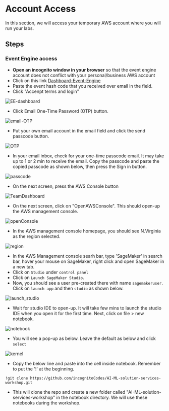 # Account Access
In this section, we will access your temporary AWS account where you will run your labs.

## Steps
### Event Engine access

- **Open an incognito window in your browser** so that the event engine account does not conflict with your personal/business AWS account
- Click on this link [Dashboard-Event-Engine](https://dashboard.eventengine.run/login)
- Paste the event hash code that you received over email in the field.
- Click "Accenpt terms and login"

![EE-dashboard](./images/EE-dashboard.png)

- Click Email One-Time Password (OTP) button.

![email-OTP](./images/email-OTP.png)

- Put your own email account in the email field and click the send passcode button.

![OTP](./images/OTP.png)

- In your email inbox, check for your one-time passcode email. It may take up to 1 or 2 min to receive the email. Copy the passcode and paste the copied passcode as shown below, then press the Sign in button.

![passcode](./images/passcode.png)

- On the next screen, press the AWS Console button 

![TeamDashboard](./images/TeamDashboard.png)

- On the next screen, click on "OpenAWSConsole". This should open-up the AWS management console.

![openConsole](./images/openConsole.png)

- In the AWS management console homepage, you should see N.Virginia as the region selected.

![region](./images/region.png)

- In the AWS Management console searh bar, type 'SageMaker' in search bar, hover your mouse on SageMaker, right click and open SageMaker in a new tab. 
- Click on `Studio` under `control panel`
- Click on `Launch SageMaker Studio`. 
- Now, you should see a user pre-created there with name `sagemakeruser`. Click on `launch app` and then `studio` as shown below.

![launch_studio](./images/launch_studio.png)

- Wait for studio IDE to open-up. It will take few mins to launch the studio IDE when you open it for the first time. Next, click on file > new notebook. 

![notebook](./images/notebook.png)

- You will see a pop-up as below. Leave the default as below and click `select`

![kernel](./images/kernel.png)

- Copy the below line and paste into the cell inside notebook. Remember to put the '!' at the beginning.

`!git clone https://github.com/incognitoCodes/AI-ML-solution-services-workshop.git`

- This will clone the repo and create a new folder called "AI-ML-solution-services-workshop" in the notebook directory. We will use these notebooks during the workshop.
